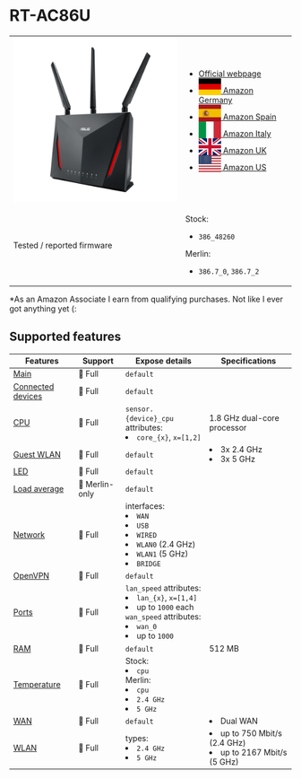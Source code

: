# RT-AC86U

<table>
<tr><td><img src="/devices/RT-AC86U.png" width="300"></td><td>

- [Official webpage](https://www.asus.com/networking-iot-servers/wifi-routers/asus-wifi-routers/rt-ac86u/)
- [<img src="/flags/de.svg" height="30" style="vertical-align:bottom;" alt="Germany"> Amazon Germany](https://amzn.to/3Aa2ofx)
- [<img src="/flags/es.svg" height="30" style="vertical-align:bottom;" alt="Spain"> Amazon Spain](https://amzn.to/3UNXyfO)
- [<img src="/flags/it.svg" height="30" style="vertical-align:bottom;" alt="Italy"> Amazon Italy](https://amzn.to/3A9Pm1M)
- [<img src="/flags/gb.svg" height="30" style="vertical-align:bottom;" alt="UK"> Amazon UK](https://amzn.to/3G65WDo)
- [<img src="/flags/us.svg" height="30" style="vertical-align:bottom;" alt="USA"> Amazon US](https://amzn.to/3OggmCB)
</td></tr>
<tr><td>Tested / reported firmware</td><td>

Stock:
- `386_48260`

Merlin:
- `386.7_0`, `386.7_2`
</td></tr>
</table>

*As an Amazon Associate I earn from qualifying purchases. Not like I ever got anything yet (:

## Supported features

|Features|Support|Expose details|Specifications|
|--------|-------|--------------|--------------|
|[Main](/features/0_main.md)|:green_heart: Full|`default`|
|[Connected devices](/features/connected-devices.md)|:green_heart: Full|`default`|
|[CPU](/features/cpu.md)|:green_heart: Full|`sensor.{device}_cpu` attributes:<li>`core_{x}`, `x=[1,2]`</li>|1.8 GHz dual-core processor|
|[Guest WLAN](/features/guest-wlan.md)|:green_heart: Full|`default`|<li>3x 2.4 GHz</li><li>3x 5 GHz</li>|
|[LED](/features/led.md)|:green_heart: Full|`default`|
|[Load average](/features/load-average.md)|:yellow_heart: Merlin-only|`default`|
|[Network](/features/network.md)|:green_heart: Full|interfaces:<li>`WAN`</li><li>`USB`</li><li>`WIRED`</li><li>`WLAN0` (2.4 GHz)</li><li>`WLAN1` (5 GHz)</li><li>`BRIDGE`</li>|
|[OpenVPN](/features/openvpn.md)|:green_heart: Full|`default`|
|[Ports](/features/ports.md)|:green_heart: Full|`lan_speed` attributes:<li>`lan_{x}`, `x=[1,4]`</li><li>up to `1000` each</li>`wan_speed` attributes:<li>`wan_0`</li><li>up to `1000`</li>||
|[RAM](/features/ram.md)|:green_heart: Full|`default`|512 MB|
|[Temperature](/features/temperature.md)|:green_heart: Full|Stock:<li>`cpu`</li>Merlin:<li>`cpu`</li><li>`2.4 GHz`</li><li>`5 GHz`</li>|
|[WAN](/features/wan.md)|:green_heart: Full|`default`|<li>Dual WAN</li>|
|[WLAN](/features/wlan.md)|:green_heart: Full|types:<li>`2.4 GHz`</li><li>`5 GHz`</li>|<li>up to 750 Mbit/s (2.4 GHz)</li><li>up to 2167 Mbit/s (5 GHz)</li>|
